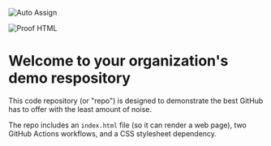 ![Auto Assign](https://github.com/PineCraft-Studio/demo-repository/actions/workflows/auto-assign.yml/badge.svg)

![Proof HTML](https://github.com/PineCraft-Studio/demo-repository/actions/workflows/proof-html.yml/badge.svg)

# Welcome to your organization's demo respository
This code repository (or "repo") is designed to demonstrate the best GitHub has to offer with the least amount of noise.

The repo includes an `index.html` file (so it can render a web page), two GitHub Actions workflows, and a CSS stylesheet dependency.
